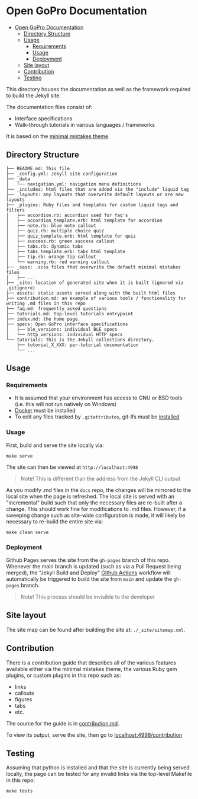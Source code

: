 # Open GoPro Documentation

- [Open GoPro Documentation](#open-gopro-documentation)
  - [Directory Structure](#directory-structure)
  - [Usage](#usage)
    - [Requirements](#requirements)
    - [Usage](#usage-1)
    - [Deployment](#deployment)
  - [Site layout](#site-layout)
  - [Contribution](#contribution)
  - [Testing](#testing)


This directory houses the documentation as well as the framework required to build the Jekyll site.

The documentation files consist of:

-   Interface specifications
-   Walk-through tutorials in various languages / frameworks

It is based on the [minimal mistakes theme](https://mmistakes.github.io/minimal-mistakes/).

## Directory Structure

```
├── README.md: This file
├── _config.yml: Jekyll site configuration
├── _data
│   └── navigation.yml: navigation menu definitions
├── _includes: html files that are added via the "include" liquid tag
├── _layouts: any layouts that overwrite default layouts or are new layouts
├── _plugins: Ruby files and templates for custom liquid tags and filters
│   ├── accordion.rb: accordion used for faq's
│   ├── accordion_template.erb: html template for accordion
│   ├── note.rb: blue note callout
│   ├── quiz.rb: multiple choice quiz
│   ├── quiz_template.erb: html template for quiz
│   ├── success.rb: green success callout
│   ├── tabs.rb: dynamic tabs
│   ├── tabs_template.erb: tabs html template
│   ├── tip.rb: orange tip callout
│   └── warning.rb: red warning callout
├── _sass: .scss files that overwrite the default minimal mistakes files
│   ├── ...
├── _site: location of generated site when it is built (ignored via .gitignore)
├── assets: static assets served along with the built html files
├── contribution.md: an example of various tools / functionality for writing .md files in this repo
├── faq.md: frequently asked questions
├── tutorials.md: top-level tutorials entrypoint
├── index.md: the home page.
├── specs: Open GoPro interface specifications
│   ├── ble_versions: individual BLE specs
│   └── http_versions: individual HTTP specs
└── tutorials: This is the Jekyll collections directory.
    ├── tutorial_X_XXX: per-tutorial documentation
    └── ...
```

## Usage

### Requirements

-   It is assumed that your environment has access to GNU or BSD tools (i.e. this will not run natively on Windows)
-   [Docker](https://www.docker.com) must be installed
-   To edit any files tracked by `.gitattributes`, git-lfs must be [installed](https://git-lfs.github.com/)

### Usage

First, build and serve the site locally via:

```
make serve
```

The site can then be viewed at `http://localhost:4998`

> Note! This is different than the address from the Jekyll CLI output

As you modify .md files in the `docs` repo, the changes will be mirrored to the local site when the page is
refreshed. The local site is served with an "incremental" build such that only the necessary files are re-built
after a change. This should work fine for modifications to .md files. However, if a sweeping change such
as site-wide configuration is made, it will likely be necessary to re-build the entire site via:

```
make clean serve
```

### Deployment

Github Pages serves the site from the `gh-pages` branch of this repo. Whenever the main branch is updated (such
as via a Pull Request being merged),
the "Jekyll Build and Deploy" [Github Actions](hhttps://github.com/gopro/OpenGoPro/actions/workflows/release.yml) workflow will automatically
be triggered to build the site from `main` and update the `gh-pages` branch.

> Note! This process should be invisible to the developer

## Site layout

The site map can be found after building the site at: `./_site/sitemap.xml`.

## Contribution

There is a contribution guide that describes all of the various features available either via the
minimal mistakes theme, the various Ruby gem plugins, or custom plugins in this repo such as:

-   links
-   callouts
-   figures
-   tabs
-   etc.

The source for the guide is in [contribution.md](contribution.md).

To view its output, serve the site, then go to [localhost:4998/contribution](localhost:4998/contribution)

## Testing

Assuming that python is installed and that the site is currently being served locally, the page can be tested
for any invalid links via the top-level Makefile in this repo:

```
make tests
```
